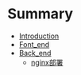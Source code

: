 # Summary

* [Introduction](README.md)
* [Font_end](Font_end/README.md)
* [Back_end](Back_end/README.md)
    * [nginx部署](Back_end/section1.1.md)

